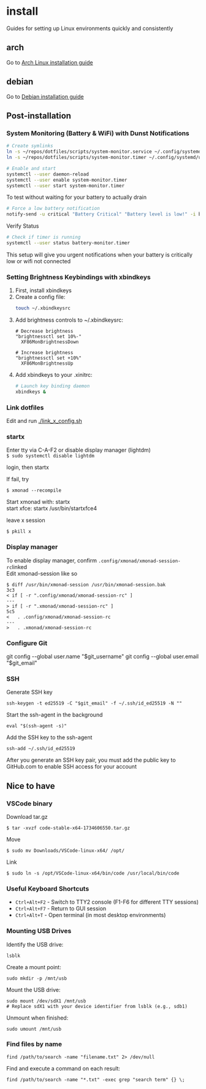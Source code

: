 # install
Guides for setting up Linux environments quickly and consistently

## arch
Go to [Arch Linux installation guide](./archinstall/README.md)

## debian
Go to [Debian installation guide](./debianinstall/README.md)


## Post-installation

### System Monitoring (Battery & WiFi) with Dunst Notifications

```bash
# Create symlinks
ln -s ~/repos/dotfiles/scripts/system-monitor.service ~/.config/systemd/user/system-monitor.service
ln -s ~/repos/dotfiles/scripts/system-monitor.timer ~/.config/systemd/user/system-monitor.timer

# Enable and start
systemctl --user daemon-reload
systemctl --user enable system-monitor.timer
systemctl --user start system-monitor.timer
```

To test without waiting for your battery to actually drain
```bash
# Force a low battery notification
notify-send -u critical "Battery Critical" "Battery level is low!" -i battery-caution
```

Verify Status
```bash
# Check if timer is running
systemctl --user status battery-monitor.timer
```

This setup will give you urgent notifications when your battery is critically low or wifi not connected

### Setting Brightness Keybindings with xbindkeys

1. First, install xbindkeys
2. Create a config file:
   ```bash
   touch ~/.xbindkeysrc
   ```
3. Add brightness controls to ~/.xbindkeysrc:
   ```
   # Decrease brightness
   "brightnessctl set 10%-"
     XF86MonBrightnessDown

   # Increase brightness
   "brightnessctl set +10%"
     XF86MonBrightnessUp
   ```
4. Add xbindkeys to your .xinitrc:
   ```bash
   # Launch key binding daemon
   xbindkeys &
   ```


### Link dotfiles
Edit and run
[./link_x_config.sh](./link_x_config.sh)

### startx
Enter tty via C-A-F2 or disable display manager (lightdm)  
```$ sudo systemctl disable lightdm```

login, then startx  

If fail, try
```
$ xmonad --recompile 
```
Start xmonad with: startx  
start xfce: startx /usr/bin/startxfce4

leave x session
```
$ pkill x 
```

### Display manager  

To enable display manager, confirm ```.config/xmonad/xmonad-session-rc```linked   
Edit xmonad-session like so
```
$ diff /usr/bin/xmonad-session /usr/bin/xmonad-session.bak 
3c3
< if [ -r ".config/xmonad/xmonad-session-rc" ]
---
> if [ -r ".xmonad/xmonad-session-rc" ]
5c5
<   . .config/xmonad/xmonad-session-rc
---
>   . .xmonad/xmonad-session-rc
```





### Configure Git
git config --global user.name "$git_username"
git config --global user.email "$git_email"

### SSH
Generate SSH key
```
ssh-keygen -t ed25519 -C "$git_email" -f ~/.ssh/id_ed25519 -N ""
```
Start the ssh-agent in the background
```
eval "$(ssh-agent -s)"
```
Add the SSH key to the ssh-agent
```
ssh-add ~/.ssh/id_ed25519
```
After you generate an SSH key pair, you must add the public key to GitHub.com to enable SSH access for your account

## Nice to have

### VSCode binary
Download tar.gz

```
$ tar -xvzf code-stable-x64-1734606550.tar.gz 
```
Move
```
$ sudo mv Downloads/VSCode-linux-x64/ /opt/
```

Link
```
$ sudo ln -s /opt/VSCode-linux-x64/bin/code /usr/local/bin/code
```

### Useful Keyboard Shortcuts
- `Ctrl+Alt+F2` - Switch to TTY2 console (F1-F6 for different TTY sessions)
- `Ctrl+Alt+F7` - Return to GUI session
- `Ctrl+Alt+T` - Open terminal (in most desktop environments)

### Mounting USB Drives
Identify the USB drive:
```
lsblk
```
Create a mount point:
```
sudo mkdir -p /mnt/usb
```
Mount the USB drive:
```
sudo mount /dev/sdX1 /mnt/usb
# Replace sdX1 with your device identifier from lsblk (e.g., sdb1)
```
Unmount when finished:
```
sudo umount /mnt/usb
```

### Find files by name
```
find /path/to/search -name "filename.txt" 2> /dev/null
```

Find and execute a command on each result:
```
find /path/to/search -name "*.txt" -exec grep "search term" {} \;
```

